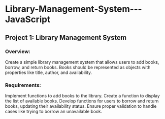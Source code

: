 # Library-Management-System---JavaScript
## Project 1: Library Management System
### Overview:
Create a simple library management system that allows users to add books, borrow, and return books. Books should be represented as objects with properties like title, author, and availability.

### Requirements:
Implement functions to add books to the library.
Create a function to display the list of available books.
Develop functions for users to borrow and return books, updating their availability status.
Ensure proper validation to handle cases like trying to borrow an unavailable book.


